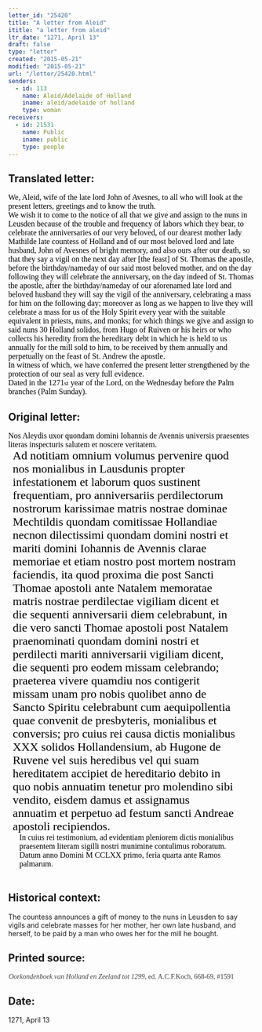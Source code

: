 ```yaml
---
letter_id: "25420"
title: "A letter from Aleid"
ititle: "a letter from aleid"
ltr_date: "1271, April 13"
draft: false
type: "letter"
created: "2015-05-21"
modified: "2015-05-21"
url: "/letter/25420.html"
senders:
  - id: 113
    name: Aleid/Adelaide of Holland
    iname: aleid/adelaide of holland
    type: woman
receivers:
  - id: 21531
    name: Public
    iname: public
    type: people
---
```

<h2> Translated letter:</h2><p style="margin: 0in 1pt 0pt 0in;"><span style="color: rgb(0, 0, 0); font-family: Times New Roman; font-size: medium;">We, Aleid, wife of the late lord John of Avesnes, to all who will look at the present letters, greetings and to know the truth.</span></p><p style="margin: 0in 1pt 0pt 0in;"><span style="color: rgb(0, 0, 0); font-family: Times New Roman; font-size: medium;">We wish it to come to the notice of all that we give and assign to the nuns in Leusden because of the trouble and frequency of labors which they bear, to celebrate the anniversaries of our very beloved, of our dearest mother lady Mathilde late countess of Holland and of our most beloved lord and late husband, John of Avesnes of bright memory, and also ours after our death, so that they say a vigil on the next day after [the feast] of St. Thomas the apostle, before the birthday/nameday of our said most beloved mother, and on the day following they will celebrate the anniversary, on the day indeed of St. Thomas the apostle, after the birthday/nameday of our aforenamed late lord and beloved husband they will say the vigil of the anniversary, celebrating a mass for him on the following day; moreover as long as we happen to live they will celebrate a mass for us of the Holy Spirit every year with the suitable equivalent in priests, nuns, and monks; for which things we give and assign to said nuns 30 Holland solidos, from Hugo of Ruiven or his heirs or who collects his heredity from the hereditary debt in which he is held to us annually for the mill sold to him, to be received by them annually and perpetually on the feast of St. Andrew the apostle.</span></p><p style="margin: 0in 1pt 0pt 0in;"><span style="color: rgb(0, 0, 0); font-family: Times New Roman; font-size: medium;">In witness of which, we have conferred the present letter strengthened by the protection of our seal as very full evidence.</span></p><p style="margin: 0in 1pt 0pt 0in;"><span style="font-family: Times New Roman;"><span style="color: rgb(0, 0, 0); font-size: medium;">Dated in the 1271</span><span style="color: rgb(0, 0, 0); font-size: small;">st</span><span style="color: rgb(0, 0, 0); font-size: medium;"> year of the Lord, on the Wednesday before the Palm branches (Palm Sunday).</span></span></p><p><span style="color: rgb(0, 0, 0); font-family: Times New Roman; font-size: medium;"> </span></p><h2 class="mt-4"> Original letter:</h2><p style="margin: 0in 1pt 0pt 0in;"><span style="color: rgb(0, 0, 0); font-family: Times New Roman; font-size: medium;">Nos Aleydis uxor quondam domini Iohannis de Avennis universis praesentes literas inspecturis salutem et noscere veritatem.</span></p><p style="margin: 0in 30pt 0pt 7pt;"><span style="color: rgb(0, 0, 0); font-family: Angsana New; font-size: x-large;">Ad notitiam omnium volumus pervenire quod nos monialibus in Lausdunis propter infestationem et laborum quos sustinent frequentiam, pro anniversariis perdilectorum nostrorum karissimae matris nostrae dominae Mechtildis quondam comitissae Hollandiae necnon dilectissimi quondam domini nostri et mariti domini Iohannis de Avennis clarae memoriae et etiam nostro post mortem nostram faciendis, ita quod proxima die post Sancti Thomae apostoli ante Natalem memoratae matris nostrae perdilectae vigiliam dicent et die sequenti anniversarii diem celebrabunt, in die vero sancti Thomae apostoli post Natalem praenominati quondam domini nostri et perdilecti mariti anniversarii vigiliam dicent, die sequenti pro eodem missam celebrando; praeterea vivere quamdiu nos contigerit missam unam pro nobis quolibet anno de Sancto Spiritu celebrabunt cum aequipollentia quae convenit de presbyteris, monialibus et conversis; pro cuius rei causa dictis monialibus XXX solidos Hollandensium, ab Hugone de Ruvene vel suis heredibus vel qui suam hereditatem accipiet de hereditario debito in quo nobis annuatim tenetur pro molendino sibi vendito, eisdem damus et assignamus annuatim et perpetuo ad festum sancti Andreae apostoli recipiendos.</span></p><p style="margin: 0in 30pt 0pt 17pt;"><span style="color: rgb(0, 0, 0); font-family: Times New Roman; font-size: medium;">In cuius rei testimonium, ad evidentiam pleniorem dictis monialibus praesentem literam sigilli nostri munimine contulimus roboratum.</span></p><p style="margin: 0in 30pt 0pt 17pt;"><span style="color: rgb(0, 0, 0); font-family: Times New Roman; font-size: medium;">Datum anno Domini M CCLXX primo, feria quarta ante Ramos palmarum.</span></p><p style="margin: 0in 30pt 0pt 17pt;"><span style="color: rgb(0, 0, 0); font-family: Times New Roman; font-size: medium;">&nbsp;</span></p><p><span style="color: rgb(0, 0, 0); font-family: Times New Roman; font-size: medium;"> </span></p><h2 class="mt-4"> Historical context:</h2><p>The countess announces a gift of money to the nuns in Leusden to say vigils and celebrate masses for her mother, her own late husband, and herself, to be paid by a man who owes her for the mill he bought.</p><h2 class="mt-4"> Printed source:</h2><p style="margin: 0in 2.9pt 6pt 0.7pt;"><em><span style='background: white; color: rgb(59, 59, 59); font-family: "Georgia",serif; font-size: 10.5pt; mso-bidi-font-family: "Times New Roman"; mso-bidi-theme-font: minor-bidi;'>Oorkondenboek van Holland en Zeeland tot 1299</span></em><span style='background: white; color: rgb(59, 59, 59); font-family: "Georgia",serif; font-size: 10.5pt;'>, ed. A.C.F.Koch, 668-69, #1591</span></p><p><span style="color: rgb(0, 0, 0); font-family: Times New Roman; font-size: medium;"> </span></p><h2 class="mt-4"> Date:</h2>1271, April 13